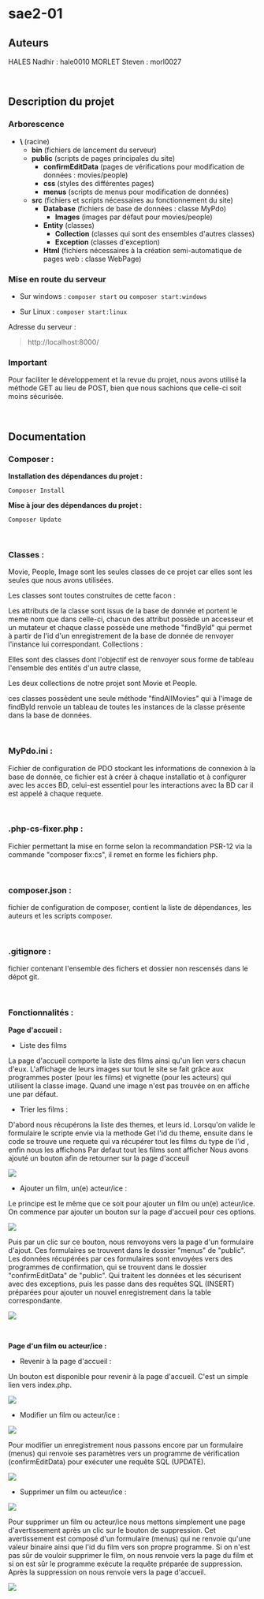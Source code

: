 # sae2-01



## Auteurs

HALES Nadhir : hale0010
MORLET Steven : morl0027



<br>

## Description du projet

### Arborescence 

- <strong>\ </strong> (racine)
  - **bin** (fichiers de lancement du serveur)
  - **public** (scripts de pages principales du site)
    - **confirmEditData** (pages de vérifications pour modification de données : movies/people)
    - **css** (styles des différentes pages)
    - **menus** (scripts de menus pour modification de données)
  - **src** (fichiers et scripts nécessaires au fonctionnement du site)
    - **Database** (fichiers de base de données : classe MyPdo)
      - **Images** (images par défaut pour movies/people)
    - **Entity** (classes)
      - **Collection** (classes qui sont des ensembles d'autres classes)
      - **Exception** (classes d'exception)
    - **Html** (fichiers nécessaires à la création semi-automatique de pages web : classe WebPage)

### Mise en route du serveur

- Sur windows : `composer start` ou `composer start:windows`

- Sur Linux : `composer start:linux`

Adresse du serveur : 
> http://localhost:8000/

### Important

Pour faciliter le développement et la revue du projet, nous avons utilisé la 
méthode GET au lieu de POST, bien que nous sachions que celle-ci soit moins sécurisée.



<br>


## Documentation

### Composer :

**Installation des dépendances du projet :**  

`Composer Install`


**Mise à jour des dépendances du projet :**  

`Composer Update`

<br>

### Classes :

Movie, People, Image sont les seules classes de ce projet car elles sont les seules que nous avons utilisées.

Les classes sont toutes construites de cette facon :

Les attributs de la classe sont issus de  la base de donnée et portent le meme nom que dans celle-ci, chacun des attribut possède un accesseur et un mutateur et chaque classe possède une methode "findById" qui permet à partir de l'id d'un enregistrement de la base de donnée de renvoyer l'instance lui correspondant.
Collections :

Elles sont des classes dont l'objectif est de renvoyer sous forme de tableau l'ensemble des entités d'un autre classe,

Les deux collections de notre projet sont Movie et People.

ces classes possèdent une seule méthode "findAllMovies" qui à l'image de findById renvoie un tableau de toutes les instances de la classe présente dans la base de données.

<br>

### MyPdo.ini :

Fichier de configuration de PDO stockant les informations de connexion à la base de donnée, ce fichier est à créer à chaque installatio et à configurer avec les acces BD, celui-est essentiel pour les interactions avec la BD car il est appelé à chaque requete.

<br>

### .php-cs-fixer.php :

Fichier permettant la mise en forme selon la recommandation PSR-12 via la commande "composer fix:cs", il remet en forme les fichiers php.

<br>

### composer.json :

fichier de configuration de composer, contient la liste de dépendances, les auteurs et les scripts composer.

<br>

### .gitignore :

fichier contenant l'ensemble des fichers et dossier non rescensés dans le dépot git.

<br>

### Fonctionnalités :

**Page d'accueil :** 

- Liste des films

La page d'accueil comporte la liste des films ainsi qu'un lien vers chacun d'eux. L'affichage
de leurs images sur tout le site se fait grâce aux programmes poster (pour les films) et
vignette (pour les acteurs) qui utilisent la classe image. Quand une image n'est pas trouvée on
en affiche une par défaut.

- Trier les films : 

D'abord nous récupérons la liste des themes, et leurs id. Lorsqu'on valide le formulaire le scripte envie via la methode Get l'id du theme, ensuite dans le code se trouve une requete qui va récupérer tout les films du type de l'id , enfin nous les affichons
Par defaut tout les films sont afficher
Nous avons ajouté un bouton afin de retourner sur la page d'acceuil

![](readmeImages/trierMovies.png)

- Ajouter un film, un(e) acteur/ice : 

Le principe est le même que ce soit pour ajouter un film ou un(e) acteur/ice.  
On commence par ajouter un bouton sur la page d'accueil pour ces options.

![](readmeImages/add.png)

Puis par un clic sur ce bouton, nous renvoyons vers la page d'un formulaire d'ajout. 
Ces formulaires se trouvent dans le dossier "menus" de "public".
Les données récupérées par ces formulaires sont envoyées vers des programmes de 
confirmation, qui se trouvent dans le dossier "confirmEditData" de "public". Qui 
traitent les données et les sécurisent avec des exceptions, puis les passe dans
des requêtes SQL (INSERT) préparées pour ajouter un nouvel enregistrement dans la table correspondante.

![](readmeImages/addForm.png)

<br>

**Page d'un film ou acteur/ice :** 

- Revenir à la page d'accueil :

Un bouton est disponible pour revenir à la page d'accueil. 
C'est un simple lien vers index.php.

![](readmeImages/accueil.png)

- Modifier un film ou acteur/ice : 

![](readmeImages/update.png)

Pour modifier un enregistrement nous passons encore par un formulaire (menus)
qui renvoie ses paramètres vers un programme de vérification (confirmEditData)
pour exécuter une requête SQL (UPDATE).

![](readmeImages/updateForm.png)

- Supprimer un film ou acteur/ice : 

![](readmeImages/delete.png)

Pour supprimer un film ou acteur/ice nous mettons simplement une page d'avertissement
après un clic sur le bouton de suppression. Cet avertissement est composé d'un formulaire (menus)
qui ne renvoie qu'une valeur binaire ainsi que l'id du film vers son propre programme.
Si on n'est pas sûr de vouloir supprimer le film, on nous renvoie vers la page du film et si on
est sûr le programme exécute la requête préparée de suppression. Après la suppression on nous
renvoie vers la page d'accueil.

![](readmeImages/deleteVerify.png)






